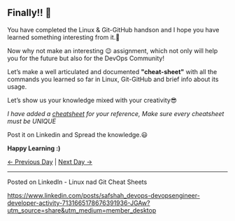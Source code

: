 ## Finally!! 🎉

You have completed the Linux & Git-GitHub handson and I hope you have learned something interesting from it.🙌

Now why not make an interesting 😉 assignment, which not only will help you for the future but also for the DevOps Community!

Let’s make a well articulated and documented **"cheat-sheet"** with all the commands you learned so far in Linux, Git-GitHub and brief info about its usage.

Let’s show us your knowledge mixed with your creativity😎

_I have added a [cheatsheet](https://www.sqltutorial.org/wp-content/uploads/2016/04/SQL-Cheat-Sheet-2.png) for your reference, Make sure every cheatsheet must be UNIQUE_

Post it on Linkedin and Spread the knowledge.😃

**Happy Learning :)**

[← Previous Day](../day11/README.md) | [Next Day →](../day13/README.md)


-------------------------

Posted on LinkedIn - Linux nad Git Cheat Sheets

https://www.linkedin.com/posts/safshah_devops-devopsengineer-developer-activity-7131665178676391936-JGAw?utm_source=share&utm_medium=member_desktop 